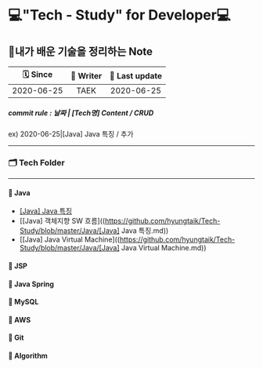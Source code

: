 # 💻"Tech - Study" for Developer💻

## 📖내가 배운 기술을 정리하는 Note

|  🗓 Since   | 📝 Writer | 📅 Last update |
| :--------: | :------: | :-----------: |
| 2020-06-25 |   TAEK   |  2020-06-25   |

##### commit rule : 날짜 | [Tech명] Content / CRUD

 ex) 2020-06-25|[Java] Java 특징 / 추가 

---

### 🗂 Tech Folder

---

#### 📒 Java

* [[Java] Java 특징](https://github.com/hyungtaik/Tech-Study/blob/master/Java/%5BJava%5D%20Java%20%ED%8A%B9%EC%A7%95.md)
* [[Java] 객체지향 SW 흐름]((https://github.com/hyungtaik/Tech-Study/blob/master/Java/[Java] Java 특징.md))
* [[Java] Java Virtual Machine]((https://github.com/hyungtaik/Tech-Study/blob/master/Java/[Java] Java Virtual Machine.md))

#### 📕 JSP

#### 📗 Java Spring

#### 📘 MySQL

#### 📙 AWS

#### 📔 Git

#### 📓 Algorithm








